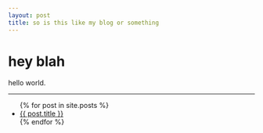 ```yaml
---
layout: post
title: so is this like my blog or something
---
```


hey blah
===

hello world.

---

<ul>
  {% for post in site.posts %}
    <li>
      <a href="{{ post.url }}">{{ post.title }}</a>
    </li>
  {% endfor %}
</ul>
